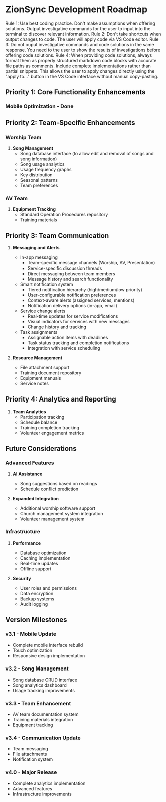 # ZionSync Development Roadmap

Rule 1: Use best coding practice. Don't make assumptions when offering solutions. Output investigative commands for the user to input into the terminal to discover relevant information.
Rule 2: Don't take shortcuts when output changes to code. The user will apply code via VS Code editor.
Rule 3: Do not ouput investigative commands and code solutions in the same response. You need to the user to show the results of investigations before offering code solutions.
Rule 4: When providing code solutions, always format them as properly structured markdown code blocks with accurate file paths as comments. Include complete implementations rather than partial snippets. This allows the user to apply changes directly using the "apply to..." button in the VS Code interface without manual copy-pasting.


## Priority 1: Core Functionality Enhancements

### Mobile Optimization - Done

## Priority 2: Team-Specific Enhancements

### Worship Team
1. **Song Management**
   - Song database interface (to allow edit and removal of songs and song information)
   - Song usage analytics
   - Usage frequency graphs
   - Key distribution
   - Seasonal patterns
   - Team preferences

### AV Team
1. **Equipment Tracking**
   - Standard Operation Procedures repository
   - Training materials

## Priority 3: Team Communication
1. **Messaging and Alerts**
   - In-app messaging
     - Team-specific message channels (Worship, AV, Presentation)
     - Service-specific discussion threads
     - Direct messaging between team members
     - Message history and search functionality
   - Smart notification system
     - Tiered notification hierarchy (high/medium/low priority)
     - User-configurable notification preferences
     - Context-aware alerts (assigned services, mentions)
     - Notification delivery options (in-app, email)
   - Service change alerts
     - Real-time updates for service modifications
     - Visual indicators for services with new messages
     - Change history and tracking
   - Task assignments
     - Assignable action items with deadlines
     - Task status tracking and completion notifications
     - Integration with service scheduling

2. **Resource Management**
   - File attachment support
   - Training document repository
   - Equipment manuals
   - Service notes

## Priority 4: Analytics and Reporting
1. **Team Analytics**
   - Participation tracking
   - Schedule balance
   - Training completion tracking
   - Volunteer engagement metrics

## Future Considerations

### Advanced Features
1. **AI Assistance**
   - Song suggestions based on readings
   - Schedule conflict prediction

2. **Expanded Integration**
   - Additional worship software support
   - Church management system integration
   - Volunteer management system

### Infrastructure
1. **Performance**
   - Database optimization
   - Caching implementation
   - Real-time updates
   - Offline support

2. **Security**
   - User roles and permissions
   - Data encryption
   - Backup systems
   - Audit logging

## Version Milestones

### v3.1 - Mobile Update
- Complete mobile interface rebuild
- Touch optimization
- Responsive design implementation

### v3.2 - Song Management
- Song database CRUD interface
- Song analytics dashboard
- Usage tracking improvements

### v3.3 - Team Enhancement
- AV team documentation system
- Training materials integration
- Equipment tracking

### v3.4 - Communication Update
- Team messaging
- File attachments
- Notification system

### v4.0 - Major Release
- Complete analytics implementation
- Advanced features
- Infrastructure improvements
